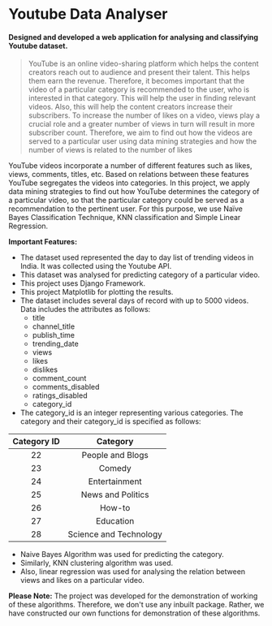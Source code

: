 # Youtube Data Analyser

#### Designed and developed a web application for analysing and classifying Youtube dataset.

> YouTube is an online video-sharing platform which helps the content creators reach out to audience and present their talent. This helps them earn the revenue. Therefore, it becomes important that the video of a particular category is recommended to the user, who is interested in that category. This will help the user in finding relevant videos. Also, this will help the content creators increase their subscribers. To increase the number of likes on a video, views play a crucial role and a greater number of views in turn will result in more subscriber count. Therefore, we aim to find out how the videos are served to a particular user using data mining strategies and how the number of views is related to the number of likes

YouTube videos incorporate a number of different features such as likes, views, comments, titles, etc. Based on relations between these features YouTube segregates the videos into categories. In this project, we apply data mining strategies to find out how YouTube determines the category of a particular video, so that the particular category could be served as a recommendation to the pertinent user. For this purpose, we use Naïve Bayes Classification Technique, KNN classification and Simple Linear Regression.


**Important Features:**
* The dataset used represented the day to day list of trending videos in India. It was collected using the Youtube API.
* This dataset was analysed for predicting category of a particular video.
* This project uses Django Framework.
* This project Matplotlib for plotting the results.
* The dataset includes several days of record with up to 5000 videos. Data includes the attributes as follows:
  * title
  * channel_title
  * publish_time
  * trending_date
  * views
  * likes
  * dislikes
  * comment_count
  * comments_disabled
  * ratings_disabled
  * category_id
* The category_id is an integer representing various categories. The category and their category_id is specified as follows:

| Category ID | Category |
| :---:    | :------: |
| 22   | People and Blogs |
| 23   | Comedy |
| 24   | Entertainment |
| 25   | News and Politics |
| 26   | How-to |
| 27   | Education |
| 28   | Science and Technology |

* Naive Bayes Algorithm was used for predicting the category.
* Similarly, KNN clustering algorithm was used.
* Also, linear regression was used for analysing the relation between views and likes on a particular video.

**Please Note:** The project was developed for the demonstration of working of these algorithms. Therefore, we don't use any inbuilt package. Rather, we have constructed our own functions for demonstration of these algorithms.
